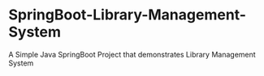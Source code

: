 # SpringBoot-Library-Management-System
A Simple Java SpringBoot Project that demonstrates Library Management System
